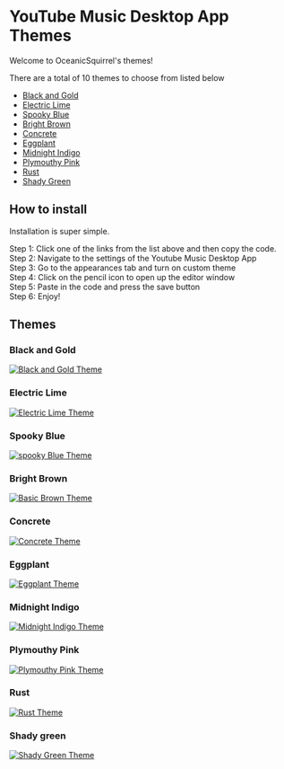 # YouTube Music Desktop App Themes

Welcome to OceanicSquirrel's themes!

There are a total of 10 themes to choose from listed below

*   [Black and Gold](https://github.com/Niruzoid/themes-for-ytmdesktop-player/tree/main#black-and-gold)
*   [Electric Lime](https://github.com/Niruzoid/themes-for-ytmdesktop-player/tree/main#electric-lime)
*   [Spooky Blue](https://github.com/Niruzoid/themes-for-ytmdesktop-player/tree/main#spooky-blue)
*   [Bright Brown](https://github.com/Niruzoid/themes-for-ytmdesktop-player/tree/main#bright-brown)
*   [Concrete](https://github.com/Niruzoid/themes-for-ytmdesktop-player/tree/main#concrete)
*   [Eggplant](https://github.com/OceanicSquirrel/themes-for-ytmdesktop-player/blob/main/Dark%20Themes/Monocolored/Eggplant)
*   [Midnight Indigo](https://github.com/OceanicSquirrel/themes-for-ytmdesktop-player/blob/main/Dark%20Themes/Monocolored/Midnight%20Indigo)
*   [Plymouthy Pink](https://github.com/OceanicSquirrel/themes-for-ytmdesktop-player/blob/main/Dark%20Themes/Monocolored/Plymouthy%20pink)
*   [Rust](https://github.com/OceanicSquirrel/themes-for-ytmdesktop-player/blob/main/Dark%20Themes/Monocolored/Rust)
*   [Shady Green](https://github.com/OceanicSquirrel/themes-for-ytmdesktop-player/blob/main/Dark%20Themes/Monocolored/Shady%20Green)

## How to install

Installation is super simple.

Step 1: Click one of the links from the list above and then copy the code.\
Step 2: Navigate to the settings of the Youtube Music Desktop App\
Step 3: Go to the appearances tab and turn on custom theme\
Step 4: Click on the pencil icon to open up the editor window\
Step 5: Paste in the code and press the save button\
Step 6: Enjoy!

## Themes
### Black and Gold
<a href="https://ibb.co/PTpg2SW"><img src="https://i.ibb.co/4sypbQS/5c60b25b3a58638e46148913a6352e8d.png" alt="Black and Gold Theme" border="0"></a>

### Electric Lime
<a href="https://ibb.co/h2Cmg1g"><img src="https://i.ibb.co/VM3qLpL/electriclime.png" alt="Electric Lime Theme" border="0"></a>

### Spooky Blue
<a href="https://ibb.co/hykRsTH"><img src="https://i.ibb.co/t4SMB1c/spookyblue.png" alt="spooky Blue Theme" border="0"></a>

### Bright Brown
<a href="https://ibb.co/8xQJQG2"><img src="https://i.ibb.co/NNGXGfp/basicbrown.png" alt="Basic Brown Theme" border="0"></a>

### Concrete
<a href="https://ibb.co/dkFzrxS"><img src="https://i.ibb.co/DwhStTN/concrete.png" alt="Concrete Theme" border="0"></a>

### Eggplant
<a href="https://ibb.co/5vqMNMg"><img src="https://i.ibb.co/ZKyLnLp/eggplant.png" alt="Eggplant Theme" border="0"></a>

### Midnight Indigo
<a href="https://ibb.co/Mkk9Q7G"><img src="https://i.ibb.co/tpp3FDx/Midnight-Indigo.png" alt="Midnight Indigo Theme" border="0"></a>

### Plymouthy Pink
<a href="https://ibb.co/cbwSfyY"><img src="https://i.ibb.co/7gQdMSk/Plymouthy-Pink.png" alt="Plymouthy Pink Theme" border="0"></a>

### Rust
<a href="https://ibb.co/2WFKmgD"><img src="https://i.ibb.co/wBd63M9/rust.png" alt="Rust Theme" border="0"></a>

### Shady green
<a href="https://ibb.co/JdD5736"><img src="https://i.ibb.co/xsxJjF9/Shady-Green.png" alt="Shady Green Theme" border="0"></a>

